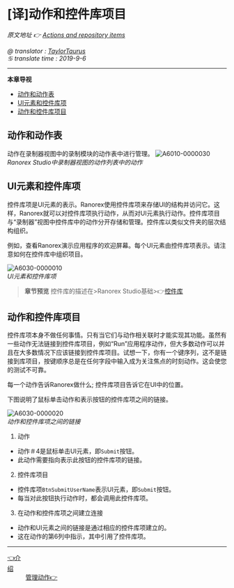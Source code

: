 # [译]动作和控件库项目

*原文地址 👉 [Actions and repository items][0]*

*@ translator : [TaylorTaurus](https://github.com/taylortaurus)*    
*♋ translate time : 2019-9-6*    

---

**本章导视**


- [动作和动作表](#动作和动作表)
- [UI元素和控件库项](#UI元素和控件库项)
- [动作和控件库项目](#动作和控件库项目)



## 动作和动作表
动作在录制器视图中的录制模块的动作表中进行管理。
![A6010-0000030](https://gitee.com/taylortaurus/RX_UserGuide_GitBook_Picbed/raw/master/actions/A6010-0000030.png)    
*Ranorex Studio中录制器视图的动作列表中的动作*

## UI元素和控件库项
控件库项是UI元素的表示。Ranorex使用控件库项来存储UI的结构并访问它。这样，Ranorex就可以对控件库项执行动作，从而对UI元素执行动作。控件库项目与“录制器”视图中控件库中的动作分开存储和管理。控件库以类似文件夹的层次结构组织。

例如，查看Ranorex演示应用程序的欢迎屏幕。每个UI元素由控件库项表示。请注意如何在控件库中组织项目。

![A6030-0000010](https://gitee.com/taylortaurus/RX_UserGuide_GitBook_Picbed/raw/master/actions/A6030-0000010.png)    
*UI元素和控件库项*

>**章节预览**
>控件库的描述在>Ranorex Studio基础>👉[控件库][1]

## 动作和控件库项目
控件库项本身不做任何事情。只有当它们与动作相关联时才能实现其功能。虽然有一些动作无法链接到控件库项目，例如“Run”应用程序动作，但大多数动作可以并且在大多数情况下应该链接到控件库项目。试想一下，你有一个键序列，这不是链接到库项目，按键顺序总是在任何字段中输入成为关注焦点的时刻动作。这会使您的测试不可靠。

每一个动作告诉Ranorex做什么; 控件库项目告诉它在UI中的位置。

下图说明了鼠标单击动作和表示按钮的控件库项之间的链接。

![A6030-0000020](https://gitee.com/taylortaurus/RX_UserGuide_GitBook_Picbed/raw/master/actions/A6030-0000020.png)      
*动作和控件库项之间的链接*

1. 动作

- 动作＃4是鼠标单击UI元素，即`Submit`按钮。
- 此动作需要指向表示此按钮的控件库项的链接。

2. 控件库项目

- 控件库项`BtnSubmitUserName`表示UI元素，即`Submit`按钮。
- 每当对此按钮执行动作时，都会调用此控件库项。


3. 在动作和控件库项之间建立连接

- 动作和UI元素之间的链接是通过相应的控件库项建立的。
- 这在动作的第6列中指示，其中引用了控件库项。

---
[👈介绍][2]&emsp;&emsp;&emsp;&emsp;&emsp;&emsp;&emsp;&emsp;&emsp;&emsp;&emsp;&emsp;&emsp;&emsp;&emsp;&emsp;&emsp;&emsp;&emsp;&emsp;&emsp;&emsp;&emsp;&emsp;&emsp;&emsp;&emsp;&emsp;&emsp;&emsp;&emsp;&emsp;&emsp;&emsp;&emsp;&emsp;&emsp;&emsp;[管理动作👉][3]

[0]: https://www.ranorex.com/help/latest/ranorex-studio-fundamentals/actions/actions-repository-items/

[1]:.\repository\Introduction.html
[2]:.\introduction.html
[3]:.\managing-actions.html